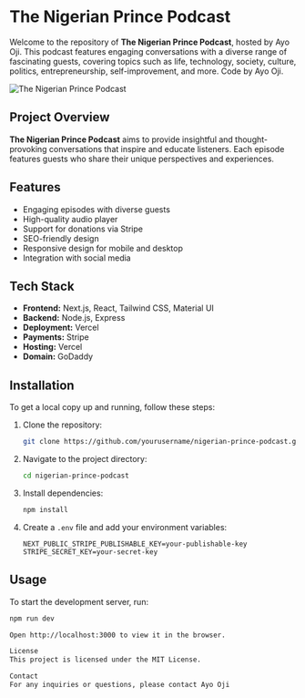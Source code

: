 # The Nigerian Prince Podcast

Welcome to the repository of **The Nigerian Prince Podcast**, hosted by Ayo Oji. This podcast features engaging conversations with a diverse range of fascinating guests, covering topics such as life, technology, society, culture, politics, entrepreneurship, self-improvement, and more. 
Code by Ayo Oji. 

![The Nigerian Prince Podcast](https://www.nigerianprincepodcast.com/logo.jpg)

## Project Overview

**The Nigerian Prince Podcast** aims to provide insightful and thought-provoking conversations that inspire and educate listeners. Each episode features guests who share their unique perspectives and experiences.

## Features

- Engaging episodes with diverse guests
- High-quality audio player
- Support for donations via Stripe
- SEO-friendly design
- Responsive design for mobile and desktop
- Integration with social media

## Tech Stack

- **Frontend:** Next.js, React, Tailwind CSS, Material UI
- **Backend:** Node.js, Express
- **Deployment:** Vercel
- **Payments:** Stripe
- **Hosting:** Vercel
- **Domain:** GoDaddy

## Installation

To get a local copy up and running, follow these steps:

1. Clone the repository:
    ```bash
    git clone https://github.com/yourusername/nigerian-prince-podcast.git
    ```
2. Navigate to the project directory:
    ```bash
    cd nigerian-prince-podcast
    ```
3. Install dependencies:
    ```bash
    npm install
    ```
4. Create a `.env` file and add your environment variables:
    ```env
    NEXT_PUBLIC_STRIPE_PUBLISHABLE_KEY=your-publishable-key
    STRIPE_SECRET_KEY=your-secret-key
    ```

## Usage

To start the development server, run:
```bash
npm run dev

Open http://localhost:3000 to view it in the browser.

License
This project is licensed under the MIT License.

Contact
For any inquiries or questions, please contact Ayo Oji 
